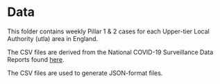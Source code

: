 # Data
This folder contains weekly Pillar 1 & 2 cases for each Upper-tier Local Authority (utla) area in England.

The CSV files are derived from the National COVID-19 Surveillance Data Reports found [here](https://www.gov.uk/government/publications/national-covid-19-surveillance-reports).

The CSV files are used to generate JSON-format files. 
